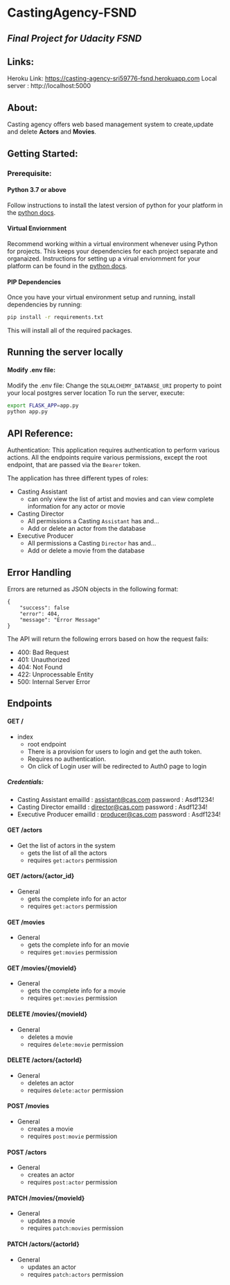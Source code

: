 # CastingAgency-FSND
## _Final Project for Udacity FSND_
## Links:
Heroku Link: https://casting-agency-sri59776-fsnd.herokuapp.com
Local server : http://localhost:5000
## About:
Casting agency offers web based management system to create,update and delete **Actors** and **Movies**.
## Getting Started:
### Prerequisite:
#### Python 3.7 or above
Follow instructions to install the latest version of python for your platform in the [python docs](https://docs.python.org/3/using/unix.html#getting-and-installing-the-latest-version-of-python).
#### Virtual Enviornment
Recommend working within a virtual environment whenever using Python for projects. This keeps your dependencies for each project separate and organaized. Instructions for setting up a virual enviornment for your platform can be found in the [python docs](https://packaging.python.org/guides/installing-using-pip-and-virtual-environments/).
#### PIP Dependencies
Once you have your virtual environment setup and running, install dependencies by running:
```bash
pip install -r requirements.txt
```
This will install all of the required packages.
## Running the server locally
#### Modify .env file:
Modify the .env file:
Change the `SQLALCHEMY_DATABASE_URI` property to point your local postgres server location
To run the server, execute:
```bash
export FLASK_APP=app.py
python app.py
```
## API Reference:
Authentication: This application requires authentication to perform various actions. All the endpoints require
various permissions, except the root endpoint, that are passed via the `Bearer` token.

The application has three different types of roles:
- Casting Assistant
  - can only view the list of artist and movies and can view complete information for any actor or movie
- Casting Director
  - All permissions a Casting `Assistant` has and…
  - Add or delete an actor from the database
- Executive Producer
  - All permissions a Casting `Director` has and…
  - Add or delete a movie from the database
## Error Handling
Errors are returned as JSON objects in the following format:
```
{
    "success": false
    "error": 404,
    "message": "Error Message"
}
```
The API will return the following errors based on how the request fails:
 - 400: Bad Request
 - 401: Unauthorized
 - 404: Not Found
 - 422: Unprocessable Entity
 - 500: Internal Server Error

## Endpoints
#### GET /
 - index
   - root endpoint
   - There is a provision for users to login and get the auth token.
   - Requires no authentication.
   - On click of Login user will be redirected to Auth0 page to login
 ##### Credentials:
- Casting Assistant
  emailId : assistant@cas.com
  password : Asdf1234!
- Casting Director
  emailId : director@cas.com
  password : Asdf1234!
- Executive Producer
  emailId : producer@cas.com
  password : Asdf1234!
 #### GET /actors
 - Get the list of actors in the system
   - gets the list of all the actors
   - requires `get:actors` permission
#### GET /actors/{actor_id}
 - General
   - gets the complete info for an actor
   - requires `get:actors` permission
#### GET /movies
 - General
   - gets the complete info for an movie
   - requires `get:movies` permission
#### GET /movies/{movieId}
 - General
   - gets the complete info for a movie
   - requires `get:movies` permission
#### DELETE /movies/{movieId}
 - General
   - deletes a movie
   - requires `delete:movie` permission
#### DELETE /actors/{actorId}
 - General
   - deletes an actor
   - requires `delete:actor` permission
#### POST /movies
 - General
   - creates a movie
   - requires `post:movie` permission
#### POST /actors
 - General
   - creates an actor
   - requires `post:actor` permission
#### PATCH /movies/{movieId}
 - General
   - updates a movie
   - requires `patch:movies` permission
#### PATCH /actors/{actorId}
 - General
   - updates an actor
   - requires `patch:actors` permission
